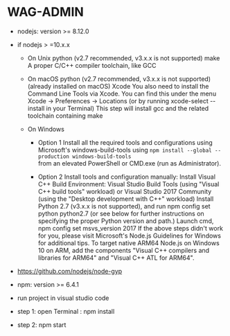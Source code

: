 
# WAG-ADMIN

+ nodejs: version >= 8.12.0

+ if nodejs > =10.x.x

	+ On Unix
		python (v2.7 recommended, v3.x.x is not supported)
		make
		A proper C/C++ compiler toolchain, like GCC
	+ On macOS
		python (v2.7 recommended, v3.x.x is not supported) (already installed on macOS)
		Xcode
			You also need to install the Command Line Tools via Xcode. You can find this under the menu Xcode -> Preferences -> Locations (or by running xcode-select --install in your Terminal)
				This step will install gcc and the related toolchain containing make

	+ On Windows
		+ Option 1
			Install all the required tools and configurations using Microsoft's windows-build-tools using ``` npm install --global --production windows-build-tools ```  
			from an elevated PowerShell or CMD.exe (run as Administrator).
		
		+ Option 2
			Install tools and configuration manually:
			Install Visual C++ Build Environment: Visual Studio Build Tools (using "Visual C++ build tools" workload) or Visual Studio 2017 Community (using the "Desktop development with C++" workload)
			Install Python 2.7 (v3.x.x is not supported), and run npm config set python python2.7 (or see below for further instructions on specifying the proper Python version and path.)
			Launch cmd, npm config set msvs_version 2017
			If the above steps didn't work for you, please visit Microsoft's Node.js Guidelines for Windows for additional tips.
			To target native ARM64 Node.js on Windows 10 on ARM, add the components "Visual C++ compilers and libraries for ARM64" and "Visual C++ ATL for ARM64".
			
+ https://github.com/nodejs/node-gyp

+ npm: version >= 6.4.1

+ run project in visual studio code

 - step 1: open Terminal : npm install

 - step 2: npm start
